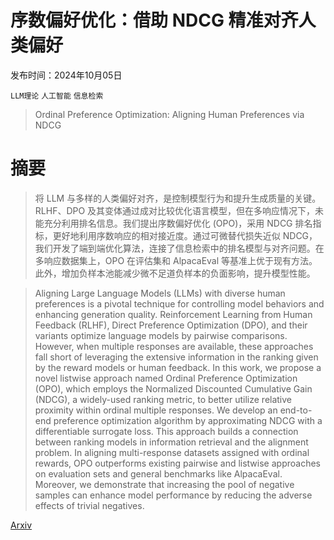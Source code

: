 # 序数偏好优化：借助 NDCG 精准对齐人类偏好

发布时间：2024年10月05日

`LLM理论` `人工智能` `信息检索`

> Ordinal Preference Optimization: Aligning Human Preferences via NDCG

# 摘要

> 将 LLM 与多样的人类偏好对齐，是控制模型行为和提升生成质量的关键。RLHF、DPO 及其变体通过成对比较优化语言模型，但在多响应情况下，未能充分利用排名信息。我们提出序数偏好优化 (OPO)，采用 NDCG 排名指标，更好地利用序数响应的相对接近度。通过可微替代损失近似 NDCG，我们开发了端到端优化算法，连接了信息检索中的排名模型与对齐问题。在多响应数据集上，OPO 在评估集和 AlpacaEval 等基准上优于现有方法。此外，增加负样本池能减少微不足道负样本的负面影响，提升模型性能。

> Aligning Large Language Models (LLMs) with diverse human preferences is a pivotal technique for controlling model behaviors and enhancing generation quality. Reinforcement Learning from Human Feedback (RLHF), Direct Preference Optimization (DPO), and their variants optimize language models by pairwise comparisons. However, when multiple responses are available, these approaches fall short of leveraging the extensive information in the ranking given by the reward models or human feedback. In this work, we propose a novel listwise approach named Ordinal Preference Optimization (OPO), which employs the Normalized Discounted Cumulative Gain (NDCG), a widely-used ranking metric, to better utilize relative proximity within ordinal multiple responses. We develop an end-to-end preference optimization algorithm by approximating NDCG with a differentiable surrogate loss. This approach builds a connection between ranking models in information retrieval and the alignment problem. In aligning multi-response datasets assigned with ordinal rewards, OPO outperforms existing pairwise and listwise approaches on evaluation sets and general benchmarks like AlpacaEval. Moreover, we demonstrate that increasing the pool of negative samples can enhance model performance by reducing the adverse effects of trivial negatives.

[Arxiv](https://arxiv.org/abs/2410.04346)
